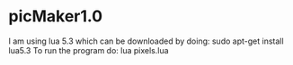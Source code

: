 # picMaker1.0
I am using lua 5.3 which can be downloaded by doing: sudo apt-get install lua5.3
To run the program do: lua pixels.lua
